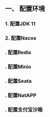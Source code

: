 ## 一、 配置环境

### 1. 配置JDK 11

### 2. 配置Nacos

### . 配置Redis

### . 配置Minio

### . 配置Seata

### . 配置NatAPP

### . 配置支付宝沙箱

